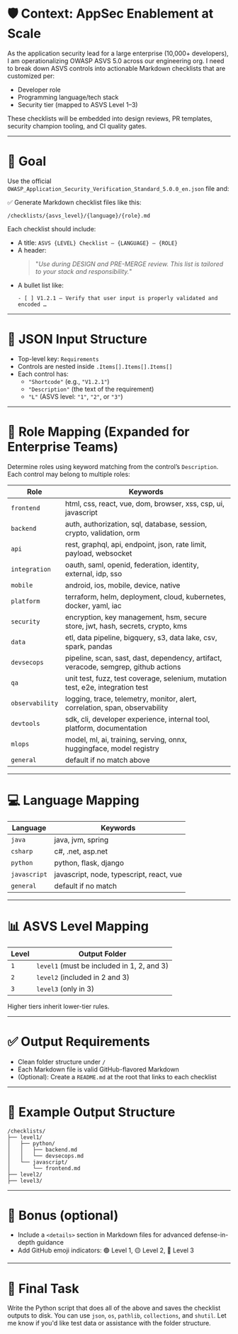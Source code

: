 # 🛡️ Context: AppSec Enablement at Scale

As the application security lead for a large enterprise (10,000+ developers), I am operationalizing OWASP ASVS 5.0 across our engineering org. I need to break down ASVS controls into actionable Markdown checklists that are customized per:

- Developer role
- Programming language/tech stack
- Security tier (mapped to ASVS Level 1–3)

These checklists will be embedded into design reviews, PR templates, security champion tooling, and CI quality gates.

---

# 🎯 Goal

Use the official `OWASP_Application_Security_Verification_Standard_5.0.0_en.json` file and:

✅ Generate Markdown checklist files like this:
```
/checklists/{asvs_level}/{language}/{role}.md
```

Each checklist should include:
- A title: `ASVS {LEVEL} Checklist – {LANGUAGE} – {ROLE}`
- A header: 
  > "_Use during DESIGN and PRE-MERGE review. This list is tailored to your stack and responsibility._"
- A bullet list like:
  ```
  - [ ] V1.2.1 – Verify that user input is properly validated and encoded …
  ```

---

# 🧱 JSON Input Structure

- Top-level key: `Requirements`
- Controls are nested inside `.Items[].Items[].Items[]`
- Each control has:
  - `"Shortcode"` (e.g., `"V1.2.1"`)
  - `"Description"` (the text of the requirement)
  - `"L"` (ASVS level: `"1"`, `"2"`, or `"3"`)

---

# 🧠 Role Mapping (Expanded for Enterprise Teams)

Determine roles using keyword matching from the control’s `Description`. Each control may belong to multiple roles:

| Role         | Keywords |
|--------------|----------|
| `frontend`   | html, css, react, vue, dom, browser, xss, csp, ui, javascript |
| `backend`    | auth, authorization, sql, database, session, crypto, validation, orm |
| `api`        | rest, graphql, api, endpoint, json, rate limit, payload, websocket |
| `integration`| oauth, saml, openid, federation, identity, external, idp, sso |
| `mobile`     | android, ios, mobile, device, native |
| `platform`   | terraform, helm, deployment, cloud, kubernetes, docker, yaml, iac |
| `security`   | encryption, key management, hsm, secure store, jwt, hash, secrets, crypto, kms |
| `data`       | etl, data pipeline, bigquery, s3, data lake, csv, spark, pandas |
| `devsecops`  | pipeline, scan, sast, dast, dependency, artifact, veracode, semgrep, github actions |
| `qa`         | unit test, fuzz, test coverage, selenium, mutation test, e2e, integration test |
| `observability`| logging, trace, telemetry, monitor, alert, correlation, span, observability |
| `devtools`   | sdk, cli, developer experience, internal tool, platform, documentation |
| `mlops`      | model, ml, ai, training, serving, onnx, huggingface, model registry |
| `general`    | default if no match above |

---

# 💻 Language Mapping

| Language     | Keywords |
|--------------|----------|
| `java`       | java, jvm, spring |
| `csharp`     | c#, .net, asp.net |
| `python`     | python, flask, django |
| `javascript` | javascript, node, typescript, react, vue |
| `general`    | default if no match |

---

# 📊 ASVS Level Mapping

| Level | Output Folder |
|--------|----------------|
| `1`    | `level1` (must be included in 1, 2, and 3) |
| `2`    | `level2` (included in 2 and 3) |
| `3`    | `level3` (only in 3) |

Higher tiers inherit lower-tier rules.

---

# ✅ Output Requirements

- Clean folder structure under `/`
- Each Markdown file is valid GitHub-flavored Markdown
- (Optional): Create a `README.md` at the root that links to each checklist

---

# 📎 Example Output Structure

```
/checklists/
├── level1/
│   ├── python/
│   │   ├── backend.md
│   │   └── devsecops.md
│   └── javascript/
│       └── frontend.md
├── level2/
├── level3/
```

---

# 🎁 Bonus (optional)

<!-- - Generate a CSV with: `Shortcode`, `Description`, `Level`, `Roles`, `Languages`, `Checklist Files` -->
- Include a `<details>` section in Markdown files for advanced defense-in-depth guidance
- Add GitHub emoji indicators: 🟢 Level 1, 🟡 Level 2, 🔴 Level 3

---

# 🧪 Final Task

Write the Python script that does all of the above and saves the checklist outputs to disk. You can use `json`, `os`, `pathlib`, `collections`, and `shutil`. Let me know if you'd like test data or assistance with the folder structure.